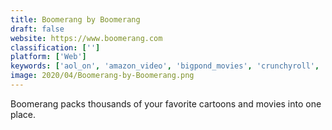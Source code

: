 ```yaml
---
title: Boomerang by Boomerang
draft: false 
website: https://www.boomerang.com
classification: ['']
platform: ['Web']
keywords: ['aol_on', 'amazon_video', 'bigpond_movies', 'crunchyroll', 'fanfc_maker', 'funny_or_die', 'hbo_go', 'hbo_now', 'hidive', 'netflix', 'playary', 'sling_tv', 'tubi_tv', 'vidmasta']
image: 2020/04/Boomerang-by-Boomerang.png
---
```

Boomerang packs thousands of your favorite cartoons and movies into one place.